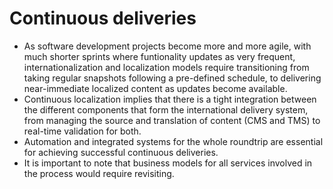 # Continuous deliveries

- As software development projects become more and more agile, with much shorter sprints where funtionality updates as very frequent, internationalization and localization models require transitioning from taking regular snapshots following a pre-defined schedule, to delivering near-immediate localized content as updates become available.
- Continuous localization implies that there is a tight integration between the different components that form the international delivery system, from managing the source and translation of content (CMS and TMS) to real-time validation for both.
- Automation and integrated systems for the whole roundtrip are essential for achieving successful continuous deliveries.
- It is important to note that business models for all services involved in the process would require revisiting.
